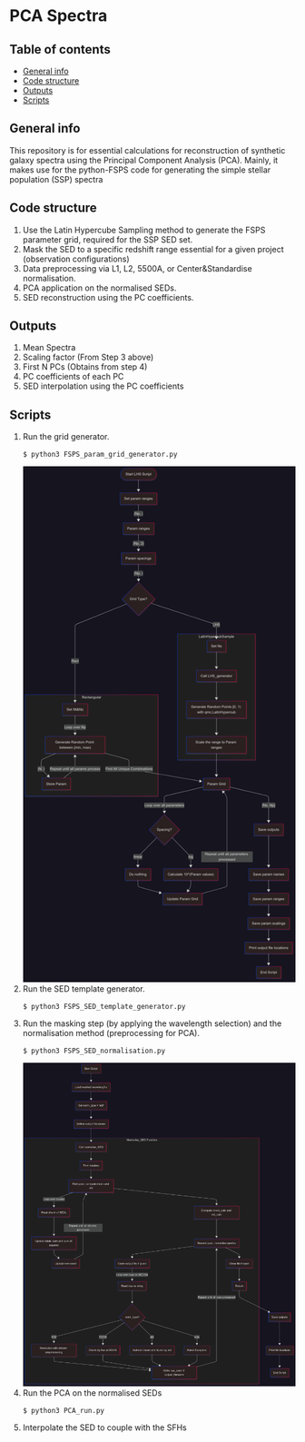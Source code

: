 # PCA Spectra

## Table of contents
* [General info](#general-info)
* [Code structure](#code-structure)
* [Outputs](#outputs)
* [Scripts](#scripts)

## General info
This repository is for essential calculations for reconstruction of synthetic galaxy spectra using the Principal Component Analysis (PCA). Mainly, it makes use for the python-FSPS code for generating the simple stellar population (SSP) spectra

## Code structure
1. Use the Latin Hypercube Sampling method to generate the FSPS parameter grid, required for the SSP SED set.
2. Mask the SED to a specific redshift range essential for a given project (observation configurations)
3. Data preprocessing via L1, L2, 5500A, or Center&Standardise normalisation.
4. PCA application on the normalised SEDs.
5. SED reconstruction using the PC coefficients.

## Outputs
1. Mean Spectra
2. Scaling factor (From Step 3 above)
3. First N PCs (Obtains from step 4)
4. PC coefficients of each PC
5. SED interpolation using the PC coefficients 

## Scripts
1. Run the grid generator.
    ```
    $ python3 FSPS_param_grid_generator.py
    ``` 
    ![The workflow of the parameter grid generator](diagrams/fig_Paramgrid_diagram.png)
2. Run the SED template generator.
    ``` 
    $ python3 FSPS_SED_template_generator.py
    ```
3. Run the masking step (by applying the wavelength selection) and the normalisation method (preprocessing for PCA).
    ``` 
    $ python3 FSPS_SED_normalisation.py    
    ```
    ![The workflow of the normalisation](diagrams/fig_SED_normalisation_diagram.png)
4. Run the PCA on the normalised SEDs
    ```
    $ python3 PCA_run.py
    ```
5. Interpolate the SED to couple with the SFHs

